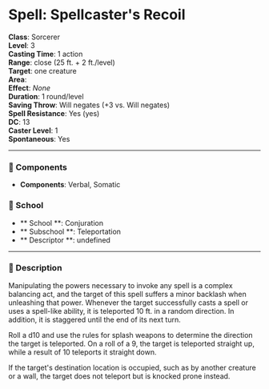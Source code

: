 
# Spell: Spellcaster's Recoil
**Class**: Sorcerer  
**Level**: 3  
**Casting Time**: 1 action  
**Range**: close (25 ft. + 2 ft./level)  
**Target**: one creature  
**Area**:   
**Effect**: _None_  
**Duration**: 1 round/level  
**Saving Throw**: Will negates (+3 vs. Will negates)  
**Spell Resistance**: Yes (yes)  
**DC**: 13  
**Caster Level**: 1  
**Spontaneous**: Yes

---

### 🔮 Components
- **Components**: Verbal, Somatic

### 🏫 School
- ** School **: Conjuration
- ** Subschool **: Teleportation
- ** Descriptor **: undefined
---

### 📜 Description
Manipulating the powers necessary to invoke any spell is a complex balancing act, and the target of this spell suffers a minor backlash when unleashing that power. Whenever the target successfully casts a spell or uses a spell-like ability, it is teleported 10 ft. in a random direction. In addition, it is staggered until the end of its next turn.

Roll a d10 and use the rules for splash weapons to determine the direction the target is teleported. On a roll of a 9, the target is teleported straight up, while a result of 10 teleports it straight down.

If the target's destination location is occupied, such as by another creature or a wall, the target does not teleport but is knocked prone instead.

